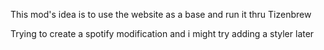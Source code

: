 This mod's idea is to use the website as a base and run it thru <a src="https://youtu.be/g5WrkRNJ7f0?si=CWbFA0Unvz45qYN_">Tizenbrew</a>

Trying to create a spotify modification and i might try adding a styler later
